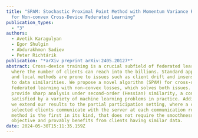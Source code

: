 ```yaml
---
title: "SPAM: Stochastic Proximal Point Method with Momentum Variance Reduction
  for Non-convex Cross-Device Federated Learning"
publication_types:
  - "3"
authors:
  - Avetik Karagulyan
  - Egor Shulgin
  - Abdurakhmon Sadiev
  - Peter Richtárik
publication: "*arXiv preprint arXiv:2405.20127*"
abstract: Cross-device training is a crucial subfield of federated learning,
  where the number of clients can reach into the billions. Standard approaches
  and local methods are prone to issues such as client drift and insensitivity
  to data similarities. We propose a novel algorithm (SPAM) for cross-device
  federated learning with non-convex losses, which solves both issues. We
  provide sharp analysis under second-order (Hessian) similarity, a condition
  satisfied by a variety of machine learning problems in practice. Additionally,
  we extend our results to the partial participation setting, where a cohort of
  selected clients communicate with the server at each communication round. Our
  method is the first in its kind, that does not require the smoothness of the
  objective and provably benefits from clients having similar data.
date: 2024-05-30T15:11:35.159Z
---
```

